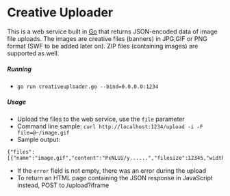 # Creative Uploader

This is a web service built in [Go] that returns JSON-encoded data of image file uploads. The images are creative files (banners) in JPG,GIF or PNG format (SWF to be added later on). ZIP files (containing images) are supported as well.

##### Running
 - ``go run creativeuploader.go --bind=0.0.0.0:1234``

##### Usage
  - Upload the files to the web service, use the ``file`` parameter
  - Command line sample: ``curl http://localhost:1234/upload -i -F file=@~/image.gif``
  - Sample output:
```
{"files":[{"name":"image.gif","content":"PxNLUi/y......","filesize":12345,"width":300,"height":250,"mime":"image/gif"}],"error":""}
```
  - If the ``error`` field is not empty, there was an error during the upload
  - To return an HTML page containing the JSON response in JavaScript instead, POST to /upload?iframe

[Go]:https://www.golang.org/
[creativeuploader.go]:creativeuploader.go
